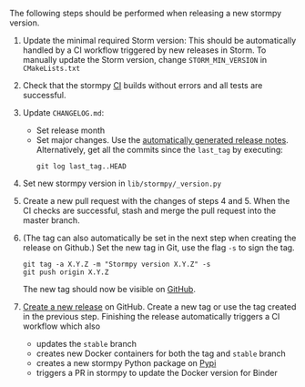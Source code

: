 The following steps should be performed when releasing a new stormpy version.

1. Update the minimal required Storm version:
   This should be automatically handled by a CI workflow triggered by new releases in Storm.
   To manually update the Storm version, change `STORM_MIN_VERSION` in `CMakeLists.txt`

2. Check that the stormpy [CI](https://github.com/moves-rwth/stormpy/actions/) builds without errors and all tests are successful.

3. Update `CHANGELOG.md`:
   * Set release month
   * Set major changes.
     Use the [automatically generated release notes](https://docs.github.com/en/repositories/releasing-projects-on-github/automatically-generated-release-notes).
     Alternatively, get all the commits since the `last_tag` by executing:
     ```console
     git log last_tag..HEAD
     ```

4. Set new stormpy version in `lib/stormpy/_version.py`

5. Create a new pull request with the changes of steps 4 and 5.
   When the CI checks are successful, stash and merge the pull request into the master branch.

6. (The tag can also automatically be set in the next step when creating the release on Github.)
   Set the new tag in Git, use the flag `-s` to sign the tag.
   ```console
   git tag -a X.Y.Z -m "Stormpy version X.Y.Z" -s
   git push origin X.Y.Z
   ```
   The new tag should now be visible on [GitHub](https://github.com/moves-rwth/stormpy/tags).

7. [Create a new release](https://github.com/moves-rwth/stormpy/releases/new) on GitHub.
   Create a new tag or use the tag created in the previous step.
   Finishing the release automatically triggers a CI workflow which also
   * updates the `stable` branch
   * creates new Docker containers for both the tag and `stable` branch
   * creates a new stormpy Python package on [Pypi](https://pypi.org/project/stormpy/)
   * triggers a PR in stormpy to update the Docker version for Binder
